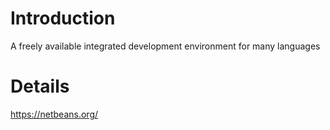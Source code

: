 # Introduction #

A freely available integrated development environment for many languages


# Details #

https://netbeans.org/
